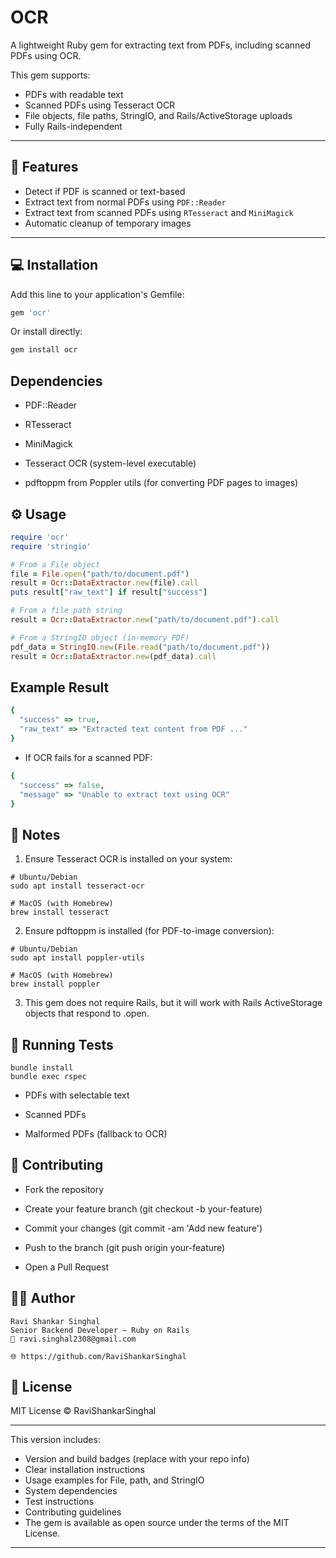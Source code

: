 # OCR

A lightweight Ruby gem for extracting text from PDFs, including scanned PDFs using OCR.

This gem supports:

- PDFs with readable text
- Scanned PDFs using Tesseract OCR
- File objects, file paths, StringIO, and Rails/ActiveStorage uploads
- Fully Rails-independent

---

## 🚀 Features

- Detect if PDF is scanned or text-based
- Extract text from normal PDFs using `PDF::Reader`
- Extract text from scanned PDFs using `RTesseract` and `MiniMagick`
- Automatic cleanup of temporary images

---

## 💻 Installation

Add this line to your application's Gemfile:

```ruby
gem 'ocr'
```

Or install directly:
```ruby
gem install ocr
```

## Dependencies
- PDF::Reader

- RTesseract

- MiniMagick

- Tesseract OCR (system-level executable)

- pdftoppm from Poppler utils (for converting PDF pages to images)

## ⚙️ Usage
```ruby
require 'ocr'
require 'stringio'

# From a File object
file = File.open("path/to/document.pdf")
result = Ocr::DataExtractor.new(file).call
puts result["raw_text"] if result["success"]

# From a file path string
result = Ocr::DataExtractor.new("path/to/document.pdf").call

# From a StringIO object (in-memory PDF)
pdf_data = StringIO.new(File.read("path/to/document.pdf"))
result = Ocr::DataExtractor.new(pdf_data).call
```

## Example Result
```ruby
{
  "success" => true,
  "raw_text" => "Extracted text content from PDF ..."
}
```
- If OCR fails for a scanned PDF:
```ruby
{
  "success" => false,
  "message" => "Unable to extract text using OCR"
}
```
## 🔧 Notes
1. Ensure Tesseract OCR is installed on your system:
```
# Ubuntu/Debian
sudo apt install tesseract-ocr

# MacOS (with Homebrew)
brew install tesseract
```
2. Ensure pdftoppm is installed (for PDF-to-image conversion):
```
# Ubuntu/Debian
sudo apt install poppler-utils

# MacOS (with Homebrew)
brew install poppler
```
3. This gem does not require Rails, but it will work with Rails ActiveStorage objects that respond to .open.

## 🧪 Running Tests
```
bundle install
bundle exec rspec
```

- PDFs with selectable text

- Scanned PDFs

- Malformed PDFs (fallback to OCR)

## 📝 Contributing

- Fork the repository

- Create your feature branch (git checkout -b your-feature)

- Commit your changes (git commit -am 'Add new feature')

- Push to the branch (git push origin your-feature)

- Open a Pull Request

## 🧑‍💼 Author
```
Ravi Shankar Singhal
Senior Backend Developer — Ruby on Rails
📧 ravi.singhal2308@gmail.com

🌐 https://github.com/RaviShankarSinghal
```

## 📝 License

MIT License © RaviShankarSinghal


---

This version includes:

- Version and build badges (replace with your repo info)  
- Clear installation instructions  
- Usage examples for File, path, and StringIO  
- System dependencies  
- Test instructions  
- Contributing guidelines  
- The gem is available as open source under the terms of the MIT License.
---
